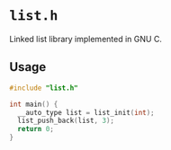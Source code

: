 # `list.h`

Linked list library implemented in GNU C.

## Usage

```c
#include "list.h"

int main() {
  __auto_type list = list_init(int);
  list_push_back(list, 3);
  return 0;
}
```
